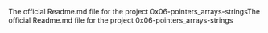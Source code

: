 The official Readme.md file for the project 0x06-pointers_arrays-stringsThe official Readme.md file for the project 0x06-pointers_arrays-strings

